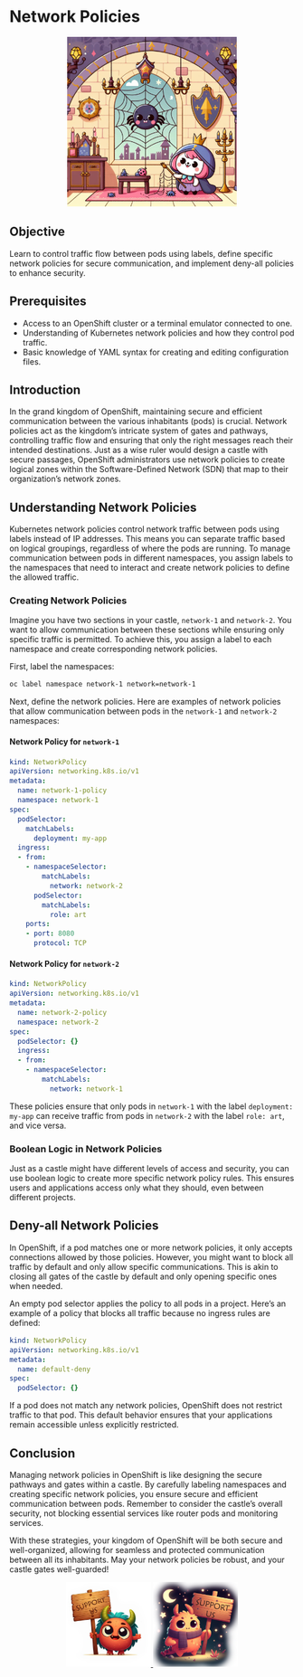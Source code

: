 # Network Policies

<div style="text-align:center;">
  <img src="https://github.com/Vitrua/images/blob/main/openshift/netpol.jpg?raw=true" alt="netpol" width="300" height="300">
</div>

## Objective

Learn to control traffic flow between pods using labels, define specific network policies for secure communication, and implement deny-all policies to enhance security.

## Prerequisites

- Access to an OpenShift cluster or a terminal emulator connected to one.
- Understanding of Kubernetes network policies and how they control pod traffic.
- Basic knowledge of YAML syntax for creating and editing configuration files.

## Introduction

In the grand kingdom of OpenShift, maintaining secure and efficient communication between the various inhabitants (pods) is crucial. Network policies act as the kingdom’s intricate system of gates and pathways, controlling traffic flow and ensuring that only the right messages reach their intended destinations. Just as a wise ruler would design a castle with secure passages, OpenShift administrators use network policies to create logical zones within the Software-Defined Network (SDN) that map to their organization’s network zones.

## Understanding Network Policies

Kubernetes network policies control network traffic between pods using labels instead of IP addresses. This means you can separate traffic based on logical groupings, regardless of where the pods are running. To manage communication between pods in different namespaces, you assign labels to the namespaces that need to interact and create network policies to define the allowed traffic.

### Creating Network Policies

Imagine you have two sections in your castle, `network-1` and `network-2`. You want to allow communication between these sections while ensuring only specific traffic is permitted. To achieve this, you assign a label to each namespace and create corresponding network policies.

First, label the namespaces:
```bash
oc label namespace network-1 network=network-1
```

Next, define the network policies. Here are examples of network policies that allow communication between pods in the `network-1` and `network-2` namespaces:

#### Network Policy for `network-1`
```yaml
kind: NetworkPolicy
apiVersion: networking.k8s.io/v1
metadata:
  name: network-1-policy
  namespace: network-1
spec:
  podSelector:
    matchLabels:
      deployment: my-app
  ingress:
  - from:
    - namespaceSelector:
        matchLabels:
          network: network-2
      podSelector:
        matchLabels:
          role: art
    ports:
    - port: 8080
      protocol: TCP
```

#### Network Policy for `network-2`
```yaml
kind: NetworkPolicy
apiVersion: networking.k8s.io/v1
metadata:
  name: network-2-policy
  namespace: network-2
spec:
  podSelector: {}
  ingress:
  - from:
    - namespaceSelector:
        matchLabels:
          network: network-1
```

These policies ensure that only pods in `network-1` with the label `deployment: my-app` can receive traffic from pods in `network-2` with the label `role: art`, and vice versa.

### Boolean Logic in Network Policies

Just as a castle might have different levels of access and security, you can use boolean logic to create more specific network policy rules. This ensures users and applications access only what they should, even between different projects.

## Deny-all Network Policies

In OpenShift, if a pod matches one or more network policies, it only accepts connections allowed by those policies. However, you might want to block all traffic by default and only allow specific communications. This is akin to closing all gates of the castle by default and only opening specific ones when needed.

An empty pod selector applies the policy to all pods in a project. Here’s an example of a policy that blocks all traffic because no ingress rules are defined:

```yaml
kind: NetworkPolicy
apiVersion: networking.k8s.io/v1
metadata:
  name: default-deny
spec:
  podSelector: {}
```

If a pod does not match any network policies, OpenShift does not restrict traffic to that pod. This default behavior ensures that your applications remain accessible unless explicitly restricted.

## Conclusion

Managing network policies in OpenShift is like designing the secure pathways and gates within a castle. By carefully labeling namespaces and creating specific network policies, you ensure secure and efficient communication between pods. Remember to consider the castle’s overall security, not blocking essential services like router pods and monitoring services.

With these strategies, your kingdom of OpenShift will be both secure and well-organized, allowing for seamless and protected communication between all its inhabitants. May your network policies be robust, and your castle gates well-guarded!

<div style="text-align:center;">
  <a href="https://patreon.com/Vitrua">
    <img src="https://github.com/Vitrua/images/blob/main/others/supportmonlight.png?raw=true#only-light" alt="support" width="150" height="150">
    <img src="https://github.com/Vitrua/images/blob/main/others/supportmon.png?raw=true#only-dark" alt="support" width="150" height="150">
  </a>
</div>
